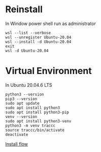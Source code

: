 # Reinstall 
In Window power shell run as administrator
```
wsl --list --verbose
wsl --unregister Ubuntu-20.04
wsl --install -d Ubuntu-20.04
exit
wsl -d Ubuntu-20.04
```
# Virtual Environment 
In Ubuntu 20.04.6 LTS
```
python3 --version
pip3 --version
sudo apt update
sudo apt install python3
sudo apt install python3-pip
venv --version
sudo apt install python3-venv
python3 -m venv traccc
source traccc/bin/activate
deactivate
```


[Install flow](https://medium.com/@misscoming/%E5%9C%A8-windows-10-%E4%B8%8A%E8%B7%91-ubuntu-18-04-92f80b2d725b)

